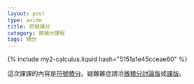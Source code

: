 ```yaml
---
layout: post
type: aside
title: 符號積分
category: 微積分課程
tags: 積分
---
```

{% include my2-calculus.liquid hash="5151a1e45cceae60" %}

這次課課的內容是[符號積分][sym]。疑難雜症請洽[微積分討論版][board]或[課版][my2]。

[board]: https://board.jdh8.org/cal/
[my2]: http://my2.tmu.edu.tw/course.php?courseID=14290&f=doc&cid=1115203
[sym]: https://github.com/jdh8/calculus-2012/tree/master/%E7%AC%A6%E8%99%9F%E7%A9%8D%E5%88%86
